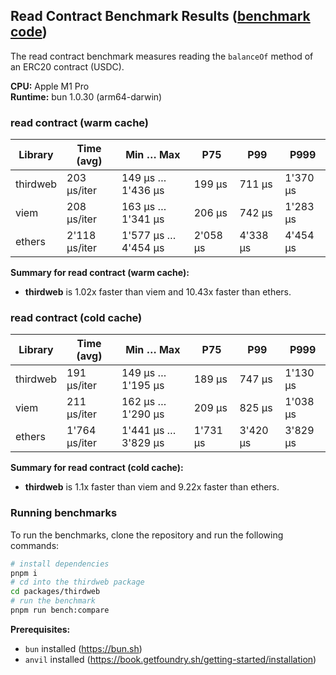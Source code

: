## Read Contract Benchmark Results ([benchmark code](./read-contract.ts))

The read contract benchmark measures reading the `balanceOf` method of an ERC20 contract (USDC).

**CPU:** Apple M1 Pro  
**Runtime:** bun 1.0.30 (arm64-darwin)

### read contract (warm cache)

| Library  | Time (avg)    | Min … Max           | P75      | P99      | P999     |
| -------- | ------------- | ------------------- | -------- | -------- | -------- |
| thirdweb | 203 µs/iter   | 149 µs … 1'436 µs   | 199 µs   | 711 µs   | 1'370 µs |
| viem     | 208 µs/iter   | 163 µs … 1'341 µs   | 206 µs   | 742 µs   | 1'283 µs |
| ethers   | 2'118 µs/iter | 1'577 µs … 4'454 µs | 2'058 µs | 4'338 µs | 4'454 µs |

**Summary for read contract (warm cache):**

- **thirdweb** is 1.02x faster than viem and 10.43x faster than ethers.

### read contract (cold cache)

| Library  | Time (avg)    | Min … Max           | P75      | P99      | P999     |
| -------- | ------------- | ------------------- | -------- | -------- | -------- |
| thirdweb | 191 µs/iter   | 149 µs … 1'195 µs   | 189 µs   | 747 µs   | 1'130 µs |
| viem     | 211 µs/iter   | 162 µs … 1'290 µs   | 209 µs   | 825 µs   | 1'038 µs |
| ethers   | 1'764 µs/iter | 1'441 µs … 3'829 µs | 1'731 µs | 3'420 µs | 3'829 µs |

**Summary for read contract (cold cache):**

- **thirdweb** is 1.1x faster than viem and 9.22x faster than ethers.

### Running benchmarks

To run the benchmarks, clone the repository and run the following commands:

```bash
# install dependencies
pnpm i
# cd into the thirdweb package
cd packages/thirdweb
# run the benchmark
pnpm run bench:compare
```

**Prerequisites:**

- `bun` installed (https://bun.sh)
- `anvil` installed (https://book.getfoundry.sh/getting-started/installation)
